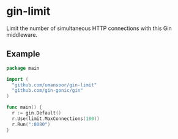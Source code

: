 # gin-limit
Limit the number of simultaneous HTTP connections with this Gin middleware.

## Example
```go
package main

import (
  "github.com/umansoor/gin-limit"
  "github.com/gin-gonic/gin"
)

func main() {
  r := gin.Default()
  r.Use(limit.MaxConnections(100))
  r.Run(":8080")
}
```

